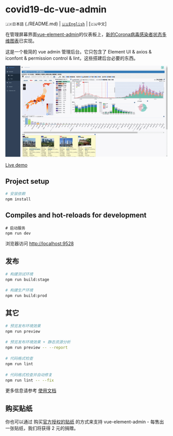 # covid19-dc-vue-admin

`🇯🇵日本語` (./README.md) | [`🇺🇸English`](./README.en.md) | [`🇨🇳中文`]

在管理屏幕界面[vue-element-admin](https://github.com/PanJiaChen/vue-admin-template)的仪表板上，[新的Corona病毒感染者状态多维图表](https://github.com/yoshinaga-ken/covid19-dc)已实现。

这是一个极简的 vue admin 管理后台。它只包含了 Element UI & axios & iconfont & permission control & lint，这些搭建后台必要的东西。

![image](public/img/hlp/covid19-dc-vue-admin.gif)

[Live demo](https://yoshinaga-ken.github.io/covid19-dc-vue-admin/dist/index.html)

## Project setup

```bash
# 安装依赖
npm install
```

## Compiles and hot-reloads for development
```
# 启动服务
npm run dev
```

浏览器访问 [http://localhost:9528](http://localhost:9528)

## 发布

```bash
# 构建测试环境
npm run build:stage

# 构建生产环境
npm run build:prod
```

## 其它

```bash
# 预览发布环境效果
npm run preview

# 预览发布环境效果 + 静态资源分析
npm run preview -- --report

# 代码格式检查
npm run lint

# 代码格式检查并自动修复
npm run lint -- --fix
```

更多信息请参考 [使用文档](https://panjiachen.github.io/vue-element-admin-site/zh/)

## 购买贴纸

你也可以通过 购买[官方授权的贴纸](https://smallsticker.com/product/vue-element-admin) 的方式来支持 vue-element-admin - 每售出一张贴纸，我们将获得 2 元的捐赠。

